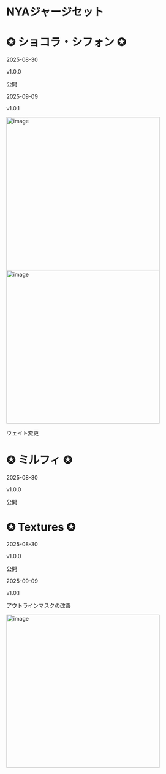 # NYAジャージセット

# ✪ ショコラ・シフォン ✪

2025-08-30

v1.0.0

公開


2025-09-09

v1.0.1

<img width="400" alt="image" src="https://github.com/user-attachments/assets/b4129ffe-6733-471d-b972-c83e1405164c" />

<img width="400" alt="image" src="https://github.com/user-attachments/assets/233b6dfe-0894-43b7-a74f-0f3f77b989a2" />

ウェイト変更


# ✪ ミルフィ ✪

2025-08-30

v1.0.0

公開


# ✪ Textures ✪

2025-08-30

v1.0.0

公開



2025-09-09

v1.0.1

アウトラインマスクの改善

<img width="400" alt="image" src="https://github.com/user-attachments/assets/d2280413-5965-47a9-9abd-2e7e05af22db" />
